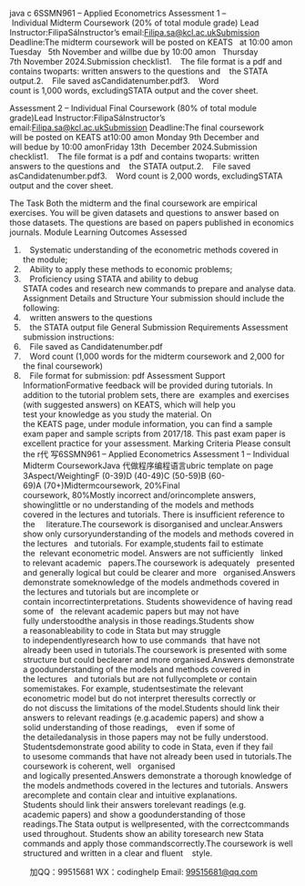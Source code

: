 java c
6SSMN961 – Applied Econometrics
Assessment 1 – Individual Midterm Coursework
(20% of total module grade)
Lead Instructor:FilipaSáInstructor’s email:Filipa.sa@kcl.ac.ukSubmission Deadline:The midterm coursework will be posted on KEATS   at 10:00 amon Tuesday   5th November and willbe due by 10:00 amon   Thursday 7th November 2024.Submission checklist1.    The file format is a pdf and contains twoparts: written answers to the questions and    the STATA output.2.    File saved asCandidatenumber.pdf3.    Word count is 1,000 words, excludingSTATA output and the cover sheet.

Assessment 2 – Individual Final Coursework
(80% of total module grade)Lead Instructor:FilipaSáInstructor’s email:Filipa.sa@kcl.ac.ukSubmission Deadline:The final coursework will be posted on KEATS at10:00 amon Monday 9th December and will bedue by 10:00 amonFriday 13th  December 2024.Submission checklist1.    The file format is a pdf and contains twoparts: written answers to the questions and    the STATA output.2.    File saved asCandidatenumber.pdf3.    Word count is 2,000 words, excludingSTATA output and the cover sheet.


The Task
Both the midterm and the final coursework are empirical exercises. You will be given datasets and questions to answer based on those datasets. The questions are based on papers published in economics journals.
Module Learning Outcomes Assessed
1.    Systematic understanding of the econometric methods covered in the module;
2.    Ability to apply these methods to economic problems;
3.    Proficiency using STATA and ability to debug STATA codes and research new commands to prepare and analyse data.
Assignment Details and Structure
Your submission should include the following:
1.    written answers to the questions
2.    the STATA output file
General Submission Requirements
Assessment submission instructions:
1.    File saved as Candidatenumber.pdf
2.    Word count (1,000 words for the midterm coursework and 2,000 for the final coursework)
3.    File format for submission: pdf
Assessment Support InformationFormative feedback will be provided during tutorials. In addition to the tutorial problem sets, there are  examples and exercises (with suggested answers) on KEATS, which will help you test your knowledge as you study the material.
On the KEATS page, under module information, you can find a sample exam paper and sample scripts from 2017/18. This past exam paper is excellent practice for your assessment.
Marking Criteria
Please consult the r代 写6SSMN961 – Applied Econometrics Assessment 1 – Individual Midterm CourseworkJava
代做程序编程语言ubric template on page 3Aspect/WeightingF (0-39)D (40-49)C (50-59)B (60-69)A (70+)Midtermcoursework, 20%Final coursework, 80%Mostly incorrect and/orincomplete answers, showinglittle or no understanding of the models and methods covered in the lectures and tutorials. There is insufficient reference to the     literature.The coursework is disorganised and unclear.Answers show only cursoryunderstanding of the models and methods covered in the lectures   and tutorials. For example,students fail to estimate the  relevant econometric model. Answers are not sufficiently   linked to relevant academic   papers.The coursework is adequately   presented and generally logical but could be clearer and more   organised.Answers demonstrate someknowledge of the models andmethods covered in the lectures and tutorials but are incomplete or contain incorrectinterpretations. Students showevidence of having read some of   the relevant academic papers but may not have fully understoodthe analysis in those readings.Students show a reasonableability to code in Stata but may struggle to independentlyresearch how to use commands  that have not already been used in tutorials.The coursework is presented with some structure but could beclearer and more organised.Answers demonstrate a goodunderstanding of the models and methods covered in the lectures   and tutorials but are not fullycomplete or contain somemistakes. For example, studentsestimate the relevant econometric model but do not interpret theresults correctly or do not discuss the limitations of the model.Students should link their answers to relevant readings (e.g.academic papers) and show a solid understanding of those readings,    even if some of the detailedanalysis in those papers may not be fully understood. Studentsdemonstrate good ability to code in Stata, even if they fail to usesome commands that have not already been used in tutorials.The coursework is coherent, well   organised and logically presented.Answers demonstrate a thorough knowledge of the models andmethods covered in the lectures and tutorials. Answers arecomplete and contain clear and intuitive explanations. Students should link their answers torelevant readings (e.g. academic papers) and show a goodunderstanding of those readings.The Stata output is wellpresented, with the correctcommands used throughout. Students show an ability toresearch new Stata commands and apply those commandscorrectly.The coursework is well structured and written in a clear and fluent    style.


         
加QQ：99515681  WX：codinghelp  Email: 99515681@qq.com
